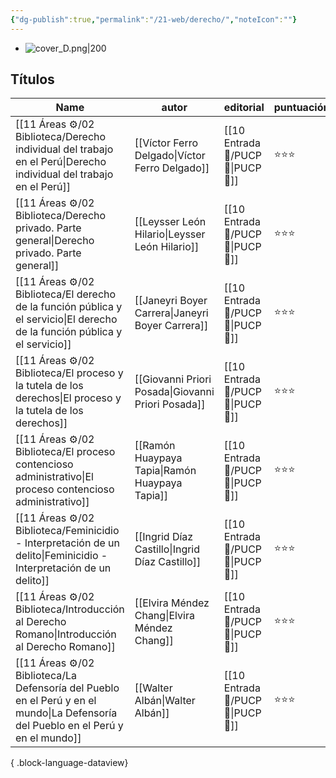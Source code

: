 ```yaml
---
{"dg-publish":true,"permalink":"/21-web/derecho/","noteIcon":""}
---
```


- ![cover_D.png|200](/img/user/11%20%C3%81reas%20%E2%9A%99/02%20Biblioteca/%F0%9F%92%BE%20Adjuntos/cover_D.png)
## Títulos
| Name                                                                                                                                 | autor                                              | editorial                             | puntuación |
| ------------------------------------------------------------------------------------------------------------------------------------ | -------------------------------------------------- | ------------------------------------- | ---------- |
| [[11 Áreas ⚙/02 Biblioteca/Derecho individual del trabajo en el Perú\|Derecho individual del trabajo en el Perú]]                 | [[Víctor Ferro Delgado\|Víctor Ferro Delgado]]     | [[10 Entrada 🛒/PUCP 📔\|PUCP 📔]] | ⭐⭐⭐        |
| [[11 Áreas ⚙/02 Biblioteca/Derecho privado. Parte general\|Derecho privado. Parte general]]                                       | [[Leysser León Hilario\|Leysser León Hilario]]     | [[10 Entrada 🛒/PUCP 📔\|PUCP 📔]] | ⭐⭐⭐        |
| [[11 Áreas ⚙/02 Biblioteca/El derecho de la función pública y el servicio\|El derecho de la función pública y el servicio]]       | [[Janeyri Boyer Carrera\|Janeyri Boyer Carrera]]   | [[10 Entrada 🛒/PUCP 📔\|PUCP 📔]] | ⭐⭐⭐        |
| [[11 Áreas ⚙/02 Biblioteca/El proceso y la tutela de los derechos\|El proceso y la tutela de los derechos]]                       | [[Giovanni Priori Posada\|Giovanni Priori Posada]] | [[10 Entrada 🛒/PUCP 📔\|PUCP 📔]] | ⭐⭐⭐        |
| [[11 Áreas ⚙/02 Biblioteca/El proceso contencioso administrativo\|El proceso contencioso administrativo]]                         | [[Ramón Huaypaya Tapia\|Ramón Huaypaya Tapia]]     | [[10 Entrada 🛒/PUCP 📔\|PUCP 📔]] | ⭐⭐⭐        |
| [[11 Áreas ⚙/02 Biblioteca/Feminicidio - Interpretación de un delito\|Feminicidio - Interpretación de un delito]]                 | [[Ingrid Díaz Castillo\|Ingrid Díaz Castillo]]     | [[10 Entrada 🛒/PUCP 📔\|PUCP 📔]] | ⭐⭐⭐        |
| [[11 Áreas ⚙/02 Biblioteca/Introducción al Derecho Romano\|Introducción al Derecho Romano]]                                       | [[Elvira Méndez Chang\|Elvira Méndez Chang]]       | [[10 Entrada 🛒/PUCP 📔\|PUCP 📔]] | ⭐⭐⭐        |
| [[11 Áreas ⚙/02 Biblioteca/La Defensoría del Pueblo en el Perú y en el mundo\|La Defensoría del Pueblo en el Perú y en el mundo]] | [[Walter Albán\|Walter Albán]]                     | [[10 Entrada 🛒/PUCP 📔\|PUCP 📔]] | ⭐⭐⭐        |

{ .block-language-dataview}